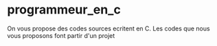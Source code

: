 # programmeur_en_c
On vous propose des codes sources ecritent en C. Les codes que nous vous proposons font partir d'un projet
